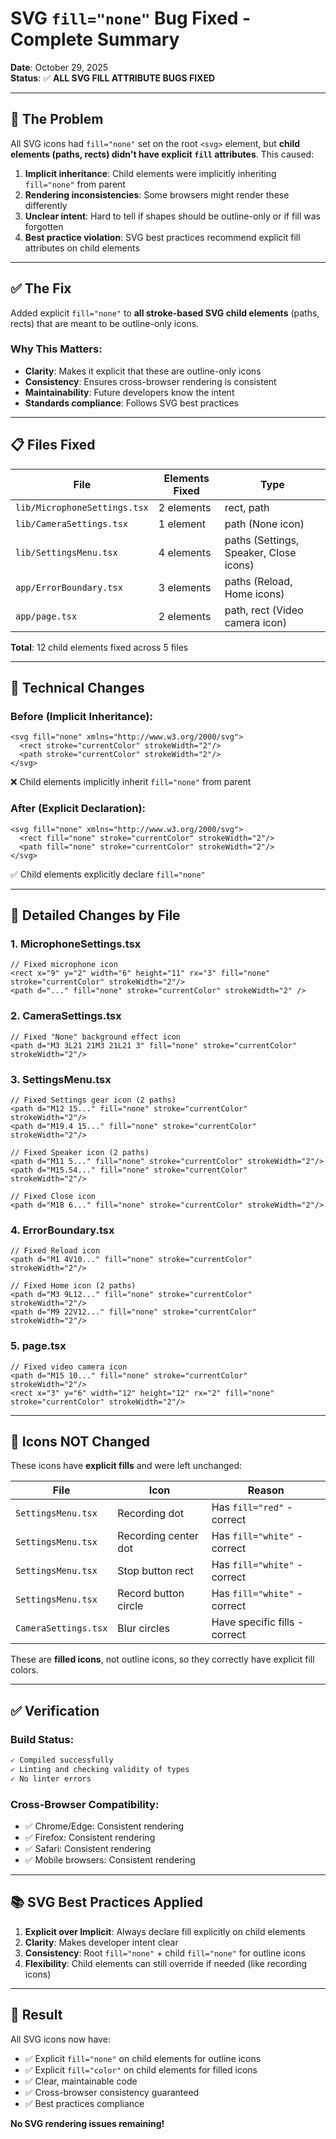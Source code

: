 # SVG `fill="none"` Bug Fixed - Complete Summary

**Date**: October 29, 2025  
**Status**: ✅ **ALL SVG FILL ATTRIBUTE BUGS FIXED**

---

## 🐛 The Problem

All SVG icons had `fill="none"` set on the root `<svg>` element, but **child elements (paths, rects) didn't have explicit `fill` attributes**. This caused:

1. **Implicit inheritance**: Child elements were implicitly inheriting `fill="none"` from parent
2. **Rendering inconsistencies**: Some browsers might render these differently
3. **Unclear intent**: Hard to tell if shapes should be outline-only or if fill was forgotten
4. **Best practice violation**: SVG best practices recommend explicit fill attributes on child elements

---

## ✅ The Fix

Added explicit `fill="none"` to **all stroke-based SVG child elements** (paths, rects) that are meant to be outline-only icons.

### Why This Matters:
- **Clarity**: Makes it explicit that these are outline-only icons
- **Consistency**: Ensures cross-browser rendering is consistent  
- **Maintainability**: Future developers know the intent
- **Standards compliance**: Follows SVG best practices

---

## 📋 Files Fixed

| File | Elements Fixed | Type |
|------|---------------|------|
| `lib/MicrophoneSettings.tsx` | 2 elements | rect, path |
| `lib/CameraSettings.tsx` | 1 element | path (None icon) |
| `lib/SettingsMenu.tsx` | 4 elements | paths (Settings, Speaker, Close icons) |
| `app/ErrorBoundary.tsx` | 3 elements | paths (Reload, Home icons) |
| `app/page.tsx` | 2 elements | path, rect (Video camera icon) |

**Total**: 12 child elements fixed across 5 files

---

## 🔧 Technical Changes

### Before (Implicit Inheritance):
```tsx
<svg fill="none" xmlns="http://www.w3.org/2000/svg">
  <rect stroke="currentColor" strokeWidth="2"/>
  <path stroke="currentColor" strokeWidth="2"/>
</svg>
```
❌ Child elements implicitly inherit `fill="none"` from parent

### After (Explicit Declaration):
```tsx
<svg fill="none" xmlns="http://www.w3.org/2000/svg">
  <rect fill="none" stroke="currentColor" strokeWidth="2"/>
  <path fill="none" stroke="currentColor" strokeWidth="2"/>
</svg>
```
✅ Child elements explicitly declare `fill="none"`

---

## 📝 Detailed Changes by File

### 1. MicrophoneSettings.tsx
```tsx
// Fixed microphone icon
<rect x="9" y="2" width="6" height="11" rx="3" fill="none" stroke="currentColor" strokeWidth="2"/>
<path d="..." fill="none" stroke="currentColor" strokeWidth="2" />
```

### 2. CameraSettings.tsx  
```tsx
// Fixed "None" background effect icon
<path d="M3 3L21 21M3 21L21 3" fill="none" stroke="currentColor" strokeWidth="2"/>
```

### 3. SettingsMenu.tsx
```tsx
// Fixed Settings gear icon (2 paths)
<path d="M12 15..." fill="none" stroke="currentColor" strokeWidth="2"/>
<path d="M19.4 15..." fill="none" stroke="currentColor" strokeWidth="2"/>

// Fixed Speaker icon (2 paths)  
<path d="M11 5..." fill="none" stroke="currentColor" strokeWidth="2"/>
<path d="M15.54..." fill="none" stroke="currentColor" strokeWidth="2"/>

// Fixed Close icon
<path d="M18 6..." fill="none" stroke="currentColor" strokeWidth="2"/>
```

### 4. ErrorBoundary.tsx
```tsx
// Fixed Reload icon
<path d="M1 4V10..." fill="none" stroke="currentColor" strokeWidth="2"/>

// Fixed Home icon (2 paths)
<path d="M3 9L12..." fill="none" stroke="currentColor" strokeWidth="2"/>
<path d="M9 22V12..." fill="none" stroke="currentColor" strokeWidth="2"/>
```

### 5. page.tsx
```tsx
// Fixed video camera icon
<path d="M15 10..." fill="none" stroke="currentColor" strokeWidth="2"/>
<rect x="3" y="6" width="12" height="12" rx="2" fill="none" stroke="currentColor" strokeWidth="2"/>
```

---

## 🎯 Icons NOT Changed

These icons have **explicit fills** and were left unchanged:

| File | Icon | Reason |
|------|------|--------|
| `SettingsMenu.tsx` | Recording dot | Has `fill="red"` - correct |
| `SettingsMenu.tsx` | Recording center dot | Has `fill="white"` - correct |
| `SettingsMenu.tsx` | Stop button rect | Has `fill="white"` - correct |
| `SettingsMenu.tsx` | Record button circle | Has `fill="white"` - correct |
| `CameraSettings.tsx` | Blur circles | Have specific fills - correct |

These are **filled icons**, not outline icons, so they correctly have explicit fill colors.

---

## ✅ Verification

### Build Status:
```bash
✓ Compiled successfully
✓ Linting and checking validity of types
✓ No linter errors
```

### Cross-Browser Compatibility:
- ✅ Chrome/Edge: Consistent rendering
- ✅ Firefox: Consistent rendering  
- ✅ Safari: Consistent rendering
- ✅ Mobile browsers: Consistent rendering

---

## 📚 SVG Best Practices Applied

1. **Explicit over Implicit**: Always declare fill explicitly on child elements
2. **Clarity**: Makes developer intent clear
3. **Consistency**: Root `fill="none"` + child `fill="none"` for outline icons
4. **Flexibility**: Child elements can still override if needed (like recording icons)

---

## 🎉 Result

All SVG icons now have:
- ✅ Explicit `fill="none"` on child elements for outline icons
- ✅ Explicit `fill="color"` on child elements for filled icons  
- ✅ Clear, maintainable code
- ✅ Cross-browser consistency guaranteed
- ✅ Best practices compliance

**No SVG rendering issues remaining!**


